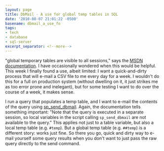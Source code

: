 ```yaml
---
layout: page
title: DbMail - A use for global temp tables in SQL
date: '2010-08-07 21:01:22 -0500'
basename: dbmail_a_use_fo
tags:
- tech
- database
- sql-server
excerpt_separator: <!--more-->
---
```


"global temporary tables are visible to all sessions," says the <a
href="http://msdn.microsoft.com/en-us/library/ms174979.aspx">MSDN
documentation</a>. I have occasionally wondered when this would be helpful. This
week I finally found a use, albeit limited: I want a quick-and-dirty process
that will e-mail a CSV file to me every day for a week. I wouldn't do this for a
full on production system (without dwelling on it, it just strikes me as too
error prone and inelegant), but for some testing I want to do over the course of
a week, it makes sense. 

I run a query that populates a temp table, and I want to e-mail the contents of
the query using <a
href="http://msdn.microsoft.com/en-us/library/ms190307.aspx">sp_send_dbmail</a>.
Again, the documentation tells something important: "Note that the query is
executed in a separate session, so local variables in the script calling
`sp_send_dbmail` are not available to the query." This applies not just to a
table variable, but also a local temp table (e.g. `#temp`). But a global temp
table (e.g. `##temp`) is a different story: works just fine. So there you go,
quick and dirty way to e-mail yourself some query results when you don't want to
just pass the raw query directly to the send command.
